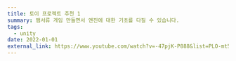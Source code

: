 ```yaml
---
title: 토이 프로젝트 추천 1
summary: 뱀서류 게임 만들면서 엔진에 대한 기초를 다질 수 있습니다.
tags:
  - unity
date: 2022-01-01
external_link: https://www.youtube.com/watch?v=-47pjK-P888&list=PLO-mt5Iu5TeZF8xMHqtT_DhAPKmjF6i3x
---
```

